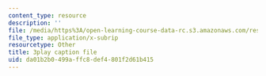 ```yaml
---
content_type: resource
description: ''
file: /media/https%3A/open-learning-course-data-rc.s3.amazonaws.com/res-21g-506-kanji-learning-any-time-any-place-for-japanese-vi-spring-2021/da01b2b0499affc8def4801f2d61b415_M7oHikLia0I.srt
file_type: application/x-subrip
resourcetype: Other
title: 3play caption file
uid: da01b2b0-499a-ffc8-def4-801f2d61b415
---
```

